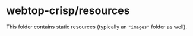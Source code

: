 # webtop-crisp/resources

This folder contains static resources (typically an `"images"` folder as well).
